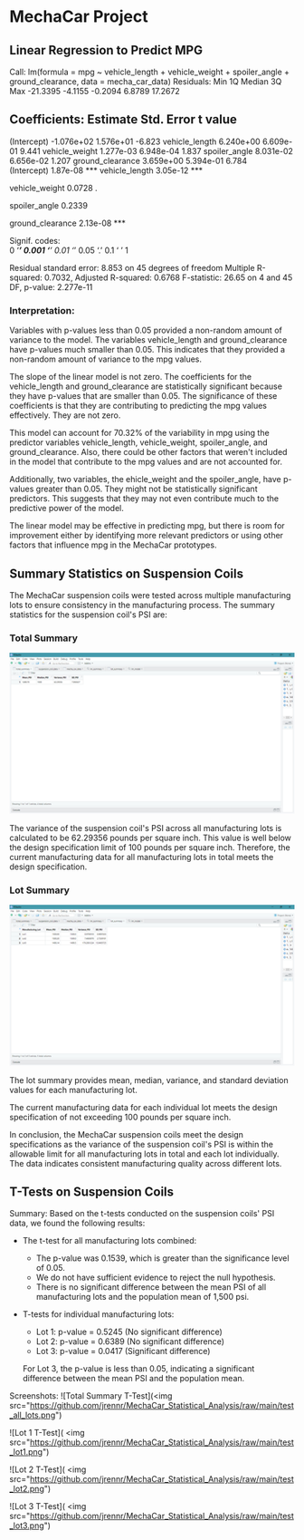 # MechaCar Project

## Linear Regression to Predict MPG

Call:
lm(formula = mpg ~ vehicle_length + vehicle_weight + spoiler_angle + 
    ground_clearance, data = mecha_car_data)
Residuals:
     Min       1Q   Median       3Q      Max 
-21.3395  -4.1155  -0.2094   6.8789  17.2672 

## Coefficients:   Estimate Std. Error t value
(Intercept)      -1.076e+02  1.576e+01  -6.823
vehicle_length    6.240e+00  6.609e-01   9.441
vehicle_weight    1.277e-03  6.948e-04   1.837
spoiler_angle     8.031e-02  6.656e-02   1.207
ground_clearance  3.659e+00  5.394e-01   6.784   
 (Intercept)      1.87e-08 ***
vehicle_length   3.05e-12 ***

vehicle_weight     0.0728 .  

spoiler_angle      0.2339   

ground_clearance 2.13e-08 ***

Signif. codes:  
0 ‘***’ 0.001 ‘**’ 0.01 ‘*’ 0.05 ‘.’ 0.1 ‘ ’ 1

Residual standard error: 8.853 on 45 degrees of freedom
Multiple R-squared:  0.7032,	Adjusted R-squared:  0.6768 
F-statistic: 26.65 on 4 and 45 DF,  p-value: 2.277e-11

### Interpretation:

 Variables with p-values less than 0.05 provided a non-random amount of variance to the model. The variables vehicle_length and ground_clearance have p-values much smaller than 0.05. This indicates that they provided a non-random amount of variance to the mpg values.


The slope of the linear model is not zero.
The coefficients for the vehicle_length and ground_clearance are statistically significant because they have p-values that are smaller than 0.05. The significance of these coefficients is that they are contributing to predicting the mpg values effectively. They are not zero.


This model can account for 70.32% of the variability in mpg using the predictor variables vehicle_length, vehicle_weight, spoiler_angle, and ground_clearance. Also, there could be other factors that weren't included in the model that contribute to the mpg values and are not accounted for.

Additionally, two variables, the ehicle_weight and the spoiler_angle, have p-values greater than 0.05. They might not be statistically significant predictors. This suggests that they may not even contribute much to the predictive power of the model.

The linear model may be effective in predicting mpg, but there is room for improvement either by identifying more relevant predictors or using other factors that influence mpg in the MechaCar prototypes.



## Summary Statistics on Suspension Coils

The MechaCar suspension coils were tested across multiple manufacturing lots to ensure consistency in the manufacturing process. The summary statistics for the suspension coil's PSI are:

### Total Summary

![Total Summary](https://github.com/jrennr/MechaCar_Statistical_Analysis/blob/main/Total_Summary.png)

The variance of the suspension coil's PSI across all manufacturing lots is calculated to be 62.29356 pounds per square inch. This value is well below the design specification limit of 100 pounds per square inch. Therefore, the current manufacturing data for all manufacturing lots in total meets the design specification.

### Lot Summary

![Lot Summary](https://github.com/jrennr/MechaCar_Statistical_Analysis/blob/main/Lot_Summary.png)

The lot summary provides mean, median, variance, and standard deviation values for each manufacturing lot.

The current manufacturing data for each individual lot meets the design specification of not exceeding 100 pounds per square inch.

In conclusion, the MechaCar suspension coils meet the design specifications as the variance of the suspension coil's PSI is within the allowable limit for all manufacturing lots in total and each lot individually. The data indicates consistent manufacturing quality across different lots.





## T-Tests on Suspension Coils

Summary:
Based on the t-tests conducted on the suspension coils' PSI data, we found the following results:

- The t-test for all manufacturing lots combined:
  - The p-value was 0.1539, which is greater than the significance level of 0.05.
  - We do not have sufficient evidence to reject the null hypothesis.
  - There is no significant difference between the mean PSI of all manufacturing lots and the population mean of 1,500 psi.

- T-tests for individual manufacturing lots:
  - Lot 1: p-value = 0.5245 (No significant difference)
  - Lot 2: p-value = 0.6389 (No significant difference)
  - Lot 3: p-value = 0.0417 (Significant difference)
  
  For Lot 3, the p-value is less than 0.05, indicating a significant difference between the mean PSI and the population mean.

Screenshots:
![Total Summary T-Test](<img src="https://github.com/jrennr/MechaCar_Statistical_Analysis/raw/main/test_all_lots.png")

![Lot 1 T-Test]( <img src="https://github.com/jrennr/MechaCar_Statistical_Analysis/raw/main/test_lot1.png")

![Lot 2 T-Test]( <img src="https://github.com/jrennr/MechaCar_Statistical_Analysis/raw/main/test_lot2.png")

![Lot 3 T-Test]( <img src="https://github.com/jrennr/MechaCar_Statistical_Analysis/raw/main/test_lot3.png")
